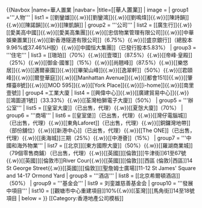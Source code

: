 {{Navbox
|name=華人置業
|navbar=
|title=<span style="font-size: 15px">[[華人置業]]</span>
| image  = 
| group1 ='''人物'''
| list1  = [[劉鑾雄]]{{.w}}[[劉鑾鴻]]{{.w}}[[劉鳴煒]]{{.w}}[[陳詩韻]]{{.w}}[[陳諾韻]]{{.w}}[[陳凱韻]]
| group2 = '''公司'''
| list2  = [[廣生行]]{{.w}}[[愛美高中國]]{{.w}}[[愛美高集團]]{{.w}}[[忠信物業管理有限公司]]{{.w}}[[中華娛樂置業]]{{.w}}[[新香港隧道有限公司]]（6.75%）{{.w}}[[盛京銀行]]（總股本9.96%或37.46%H股）{{.w}}[[中國恒大集團]]（已發行股本5.83%）
| group3 = '''住宅'''
| list3  = [[璈珀]]（70%）{{.w}}[[壹環]]（87.5%）{{.w}}[[帝峰·皇殿]]（25%）{{.w}}[[御金·國峯]]（15%）{{.w}}[[尚翹峰]]（87.5%）{{.w}}[[樂悠居]]{{.w}}[[邁爾豪園]]{{.w}}[[畢架山峰]]{{.w}}[[逸翠軒]]（50%）{{.w}}[[君頤峰]]{{.w}}[[爾登華庭]]{{.w}}[[Manhattan Avenue]]{{.w}}[[都會151]]{{.w}}[[肇輝臺8號]]{{.w}}[[MOD 595]]{{.w}}[[York Place]]{{.w}}[[i-home]]{{.w}}[[南里壹號]]
| group4 =工業大廈
| list4  = [[興偉中心]]{{.w}}[[廣建貿易中心]]{{.w}}[[鴻圖道1號]]（33.33%）{{.w}}[[荃灣柏獅電子大廈]]（50%）
| group5 = '''辦公室'''
| list5  = [[皇室大廈]]（已出售，代理）{{.w}}[[夏愨大廈]]（70%）
| group6 = '''商場'''
| list6  = [[皇室堡]]（已出售，代理）{{.w}}[[灣仔電腦城]]（已出售，代理）{{.w}}[[東角Laforet]]（已出售，代理）{{.w}}[[銅鑼灣地帶]]（部份舖位）{{.w}}[[新港中心]]（已出售，代理）{{.w}}[[The ONE]]（已出售，代理）{{.w}}[[奥海城]]三期（25%）{{.w}}[[中港薈]]（15%）
| group7 = '''中國和海外物業'''
| list7  = [[北京]][[東方國際大廈]]（50%）{{.w}}[[羅湖商業城]]（79個零售商鋪）（已出售，代理）{{.w}}[[英國]][[倫敦]][[牛津街]]61至67號{{.w}}[[英國]][[倫敦市]]River Cour{{.w}}[[英國]][[倫敦]][[西區 (倫敦)|西區]]14 St George Street{{.w}}[[英國]][[倫敦]][[聖詹姆士廣場]]11-12 St James' Square and 14-17 Ormond Yard
| group8 = '''酒店'''
| list8  = [[北京希爾頓酒店]]（50%）
| group9 = '''基金会'''
| list9 = 刘銮雄慈善基金会
| group10 = '''發展中項目'''
| list10 = [[觀塘市中心重建項目]]10%{{.w}}[[荃灣]][[馬角街]]14至18號項目
| below  = 
}}
<noinclude>
[[Category:香港地產公司模板]]
</noinclude>
